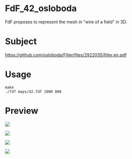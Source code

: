 # FdF_42_osloboda
FdF proposes to represent the mesh in "wire of a field" in 3D.

# Subject

  https://github.com/osloboda/Filler/files/2922035/filler.en.pdf

# Usage

```console
make
./fdf maps/42.fdf 1000 800
```
# Preview

<img src="https://user-images.githubusercontent.com/46044187/53681580-46431900-3cf4-11e9-882c-e3dc4ca497e9.gif"></img>

<img src="https://user-images.githubusercontent.com/46044187/53681558-0b40e580-3cf4-11e9-8a7a-33c83361e8f7.png"></img>

<img src="https://user-images.githubusercontent.com/46044187/53681562-0f6d0300-3cf4-11e9-8624-078a39a9f4ce.png"></img>

<img src="https://user-images.githubusercontent.com/46044187/53681564-1136c680-3cf4-11e9-89d9-7fc16876e51f.png"></img>
